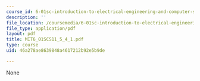 ```yaml
---
course_id: 6-01sc-introduction-to-electrical-engineering-and-computer-science-i-spring-2011
description: ''
file_location: /coursemedia/6-01sc-introduction-to-electrical-engineering-and-computer-science-i-spring-2011/46a278ae8639848a4617212b92e5b9de_MIT6_01SCS11_5_4_1.pdf
file_type: application/pdf
layout: pdf
title: MIT6_01SCS11_5_4_1.pdf
type: course
uid: 46a278ae8639848a4617212b92e5b9de

---
```

None